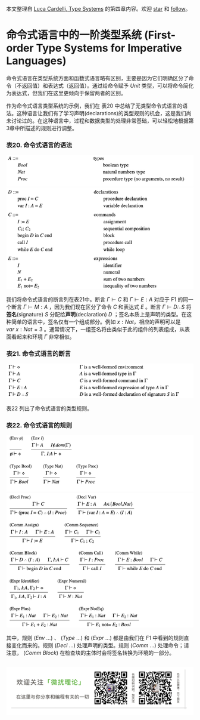 本文整理自 [Luca Cardelli, Type Systems](http://lucacardelli.name/papers/typesystems.pdf) 的第四章内容。欢迎 [star](https://github.com/wfnuser/plt) 和 [follow](https://github.com/wfnuser)。

# 命令式语言中的一阶类型系统 (First-order Type Systems for Imperative Languages)
命令式语言在类型系统方面和函数式语言略有区别，主要是因为它们明确区分了命令（不返回值）和表达式（返回值）。通过给命令赋予 $Unit$ 类型，可以将命令简化为表达式，但我们在这里更倾向于保留两者的区别。

作为命令式语言类型系统的示例，我们在 表20 中总结了无类型命令式语言的语法。这种语言让我们有了学习声明(declarations)的类型规则的机会，这是我们尚未讨论过的。在这种语言中，过程和数据类型的处理非常基础，可以轻松地根据第3章中所描述的规则进行调整。

### 表20. 命令式语言的语法
![](2024-01-04-19-37-12.png)
![](2024-01-04-19-37-27.png)

我们将命令式语言的断言列在表21中。断言 $\Gamma \vdash C$ 和 $\Gamma \vdash E:A$ 对应于 F1 的同一个断言 $\Gamma \vdash M:A$ ，因为我们现在区分了命令 $C$ 和表达式 $E$ 。断言 $\Gamma \vdash D \therefore S$ 将**签名**(signature) $S$ 分配给**声明**(declaration) $D$ ；签名本质上是声明的类型。在这种简单的语言中，签名仅有一个组成部分。例如 $x:Nat$，相应的声明可以是 $var \ x:Nat = 3$ 。通常情况下，一组签名将由类似于此的组件的列表组成，从表面看起来和环境 $\Gamma$ 非常相似。

### 表21. 命令式语言的断言
![](image.png)

表22 列出了命令式语言的类型规则。

### 表22. 命令式语言的规则
![](2024-01-04-19-42-35.png)
![](2024-01-04-19-42-59.png)

其中，规则 $(Env \ ...)$ 、 $(Type \ ...)$ 和 $(Expr \  ...)$ 都是由我们在 F1 中看到的规则直接变化而来的。规则 $(Decl \ ...)$ 处理声明的类型。规则 $(Comm \ ...)$ 处理命令；请注意， $(Comm \ Block)$ 在检查块的主体时会将签名转换为环境的一部分。

##
![](https://github.com/wfnuser/wfnuser/raw/main/banner.jpg)